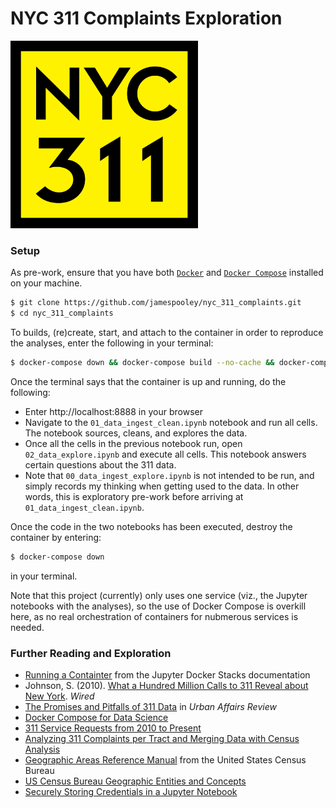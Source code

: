 # NYC 311 Complaints Exploration

<img src="nyc311-logo.png" width="300">


### Setup

As pre-work, ensure that you have both [`Docker`](https://docs.docker.com/install/) and [`Docker Compose`](https://docs.docker.com/compose/install/) installed on your machine.

```bash
$ git clone https://github.com/jamespooley/nyc_311_complaints.git
$ cd nyc_311_complaints
```

To builds, (re)create, start, and attach to the container in order to reproduce the analyses, enter the following in your terminal:

```bash
$ docker-compose down && docker-compose build --no-cache && docker-compose up --force-recreate
```

Once the terminal says that the container is up and running, do the following:

* Enter http://localhost:8888 in your browser
* Navigate to the `01_data_ingest_clean.ipynb` notebook and run all cells. The notebook sources, cleans, and explores the data.
* Once all the cells in the previous notebook run, open `02_data_explore.ipynb` and execute all cells. This notebook answers certain questions about the 311 data.
* Note that `00_data_ingest_explore.ipynb` is not intended to be run, and simply records my thinking when getting used to the data. In other words, this is exploratory pre-work before arriving at `01_data_ingest_clean.ipynb`.

Once the code in the two notebooks has been executed, destroy the container by entering:

```bash
$ docker-compose down
```

in your terminal.

Note that this project (currently) only uses one service (viz., the Jupyter notebooks with the analyses),
so the use of Docker Compose is overkill here, as no real orchestration of containers for 
nubmerous services is needed.


### Further Reading and Exploration

* [Running a Containter](https://jupyter-docker-stacks.readthedocs.io/en/latest/using/running.html) from the Jupyter Docker Stacks documentation
* Johnson, S. (2010). [What a Hundred Million Calls to 311 Reveal about New York](https://www.wired.com/2010/11/ff_311_new_york/). _Wired_
* [The Promises and Pitfalls of 311 Data](https://arwhite.mit.edu/promises-pitfalls-311-data) in _Urban Affairs Review_
* [Docker Compose for Data Science](https://www.andrewmahon.info/blog/docker-compose-data-science)
* [311 Service Requests from 2010 to Present](https://data.cityofnewyork.us/Social-Services/311-Service-Requests-from-2010-to-Present/erm2-nwe9)
* [Analyzing 311 Complaints per Tract and Merging Data with Census Analysis](https://github.com/BuzzFeedNews/2018-06-nyc-311-complaints-and-gentrification/blob/master/notebooks/03-311-call-nyc-analysis.ipynb)
* [Geographic Areas Reference Manual](https://www.census.gov/programs-surveys/geography/guidance/geographic-areas-reference-manual.html) from the United States Census Bureau
* [US Census Bureau Geographic Entities and Concepts](https://www.census.gov/content/dam/Census/data/developers/geoareaconcepts.pdf)
* [Securely Storing Credentials in a Jupyter Notebook](http://veekaybee.github.io/2020/02/25/secrets/)
